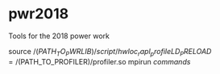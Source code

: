 # pwr2018
Tools for the 2018 power work

source /$(PATH_TO_PWRLIB)/script/hwloc_rapl_profile
LD_PRELOAD=/$(PATH_TO_PROFILER)/profiler.so mpirun *commands*
